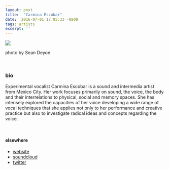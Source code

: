 ```yaml
---
layout: post
title:  "Carmina Escobar"
date:  2016-07-01 17:05:33 -0800
tags: artists
excerpt: ''
---
```


![]({{site.url}}/assets/escobar_for_webv2)

photo by Sean Deyoe

<br/>


### bio
Experimental vocalist Carmina Escobar is a sound and intermedia artist from Mexico City. Her work focuses primarily on sound, the voice, the body and their interrelations to physical, social and memory spaces. She has intensely explored the capacities of her voice developing a wide range of vocal techniques that she applies not only to her performance and creative practice but also to investigate radical ideas and concepts regarding the voice.

<br/>


#### elsewhere

* [website](http://carminaescobar.com/)
* [soundcloud](https://soundcloud.com/carmina)
* [twitter](https://twitter.com/Carmina_Escobar)
